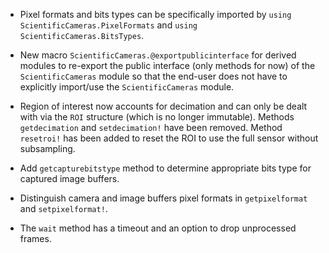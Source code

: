- Pixel formats and bits types can be specifically imported by `using
  ScientificCameras.PixelFormats` and `using ScientificCameras.BitsTypes`.

- New macro `ScientificCameras.@exportpublicinterface` for derived modules to
  re-export the public interface (only methods for now) of the
  `ScientificCameras` module so that the end-user does not have to explicitly
  import/use the `ScientificCameras` module.

- Region of interest now accounts for decimation and can only be dealt with via
  the `ROI` structure (which is no longer immutable).  Methods `getdecimation`
  and `setdecimation!` have been removed.  Method `resetroi!` has been added to
  reset the ROI to use the full sensor without subsampling.

- Add `getcapturebitstype` method to determine appropriate bits type for
  captured image buffers.

- Distinguish camera and image buffers pixel formats in `getpixelformat` and
  `setpixelformat!`.

- The `wait` method has a timeout and an option to drop unprocessed frames.
